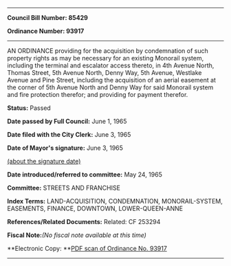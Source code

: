 

********

**Council Bill Number: 85429**
   
**Ordinance Number: 93917**
********

 AN ORDINANCE providing for the acquisition by condemnation of such property rights as may be necessary for an existing Monorail system, including the terminal and escalator access thereto, in 4th Avenue North, Thomas Street, 5th Avenue North, Denny Way, 5th Avenue, Westlake Avenue and Pine Street, including the acquisition of an aerial easement at the corner of 5th Avenue North and Denny Way for said Monorail system and fire protection therefor; and providing for payment therefor.

**Status:** Passed
   
**Date passed by Full Council:** June 1, 1965
   
**Date filed with the City Clerk:** June 3, 1965
   
**Date of Mayor's signature:** June 3, 1965
   
[(about the signature date)](/~public/approvaldate.htm)
   
   
   
**Date introduced/referred to committee:** May 24, 1965
   
**Committee:** STREETS AND FRANCHISE
   
   
**Index Terms:** LAND-ACQUISITION, CONDEMNATION, MONORAIL-SYSTEM, EASEMENTS, FINANCE, DOWNTOWN, LOWER-QUEEN-ANNE

**References/Related Documents:** Related: CF 253294

**Fiscal Note:**_(No fiscal note available at this time)_

**Electronic Copy: **[PDF scan of Ordinance No. 93917](/~archives/Ordinances/Ord_93917.pdf)

********


